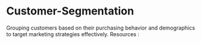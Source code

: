 # Customer-Segmentation
Grouping customers based on their purchasing behavior and demographics to target marketing strategies effectively. Resources :
